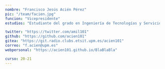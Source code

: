```yaml
---
nombre: "Francisco Jesús Acién Pérez"
pic: "/team/facien.jpg"
funcion: "Vicepresidente"
estudios: "Estudiante del grado en Ingeniería de Tecnologías y Servicios de Telecomunicación"

twitter: "https://twitter.com/amil101"
github: "https://github.com/acien101"
gitea: "https://git.radio.clubs.etsit.upm.es/acien101"
correo: "f.acien@upm.es"
webpersonal: "https://acien101.github.io/BlaBlaBla"

curso: 20-21
---
```

